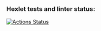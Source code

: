 ### Hexlet tests and linter status:
[![Actions Status](https://github.com/UilKarter/frontend-project-44/actions/workflows/hexlet-check.yml/badge.svg)](https://github.com/UilKarter/frontend-project-44/actions)